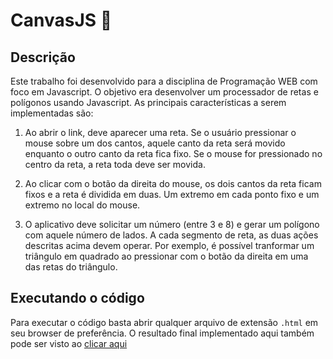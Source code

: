 # CanvasJS :rainbow:
## Descrição
Este trabalho foi desenvolvido para a disciplina de Programação WEB com foco em Javascript. O objetivo era desenvolver um processador de retas e polígonos usando Javascript. As principais características a serem implementadas são:

1) Ao abrir o link, deve aparecer uma reta. Se o usuário pressionar o mouse sobre um dos cantos, aquele canto da reta será movido enquanto o outro canto da reta fica fixo. Se o mouse for pressionado no centro da reta, a reta toda deve ser movida.

2) Ao clicar com o botão da direita do mouse, os dois cantos da reta ficam fixos e a reta é dividida em duas. Um extremo em cada ponto fixo e um extremo no local do mouse.

3) O aplicativo deve solicitar um número (entre 3 e 8) e gerar um polígono com aquele número de lados. A cada segmento de reta, as duas ações descritas acima devem operar. Por exemplo, é possível tranformar um triângulo em quadrado ao pressionar com o botão da direita em uma das retas do triângulo.

## Executando o código
Para executar o código basta abrir qualquer arquivo de extensão `.html` em seu browser de preferência. O resultado final implementado aqui também pode ser visto ao [clicar aqui](http://www.inf.ufpr.br/ers17/TrabalhoWEB-JS/canvas.html)
